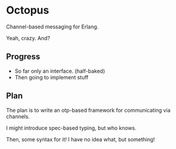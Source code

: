 Octopus
=======

Channel-based messaging for Erlang.

Yeah, crazy. And?

Progress
--------

- So far only an interface. (half-baked)
- Then going to implement stuff

Plan
----

The plan is to write an otp-based framework for communicating via channels.

I might introduce spec-based typing, but who knows.

Then, some syntax for it! I have no idea what, but something!
